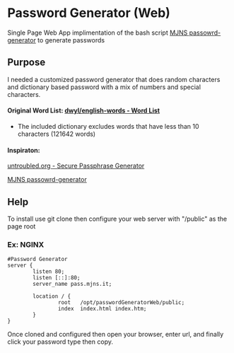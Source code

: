 # Password Generator (Web)
Single Page Web App implimentation of the bash script [MJNS passowrd-generator](https://github.com/mjnshosting/password-generator) to generate passwords
 
## Purpose
I needed a customized password generator that does random characters and dictionary based password with a mix of numbers and special characters.
 
#### Original Word List: [dwyl/english-words - Word List ](https://github.com/dwyl/english-words)
* The included dictionary excludes words that have less than 10 characters (121642 words)
#### Inspiraton: 
[untroubled.org - Secure Passphrase Generator](https://untroubled.org/pwgen/ppgen.cgi) 

[MJNS passowrd-generator](https://github.com/mjnshosting/password-generator)

## Help
To install use git clone then configure your web server with "<install dir>/public" as the page root
### Ex: NGINX
```
#Password Generator
server {
        listen 80;
        listen [::]:80;
        server_name pass.mjns.it;

        location / {
                root   /opt/passwordGeneratorWeb/public;
                index  index.html index.htm;
        }
}
```
Once cloned and configured then open your browser, enter url, and finally click your password type then copy.
